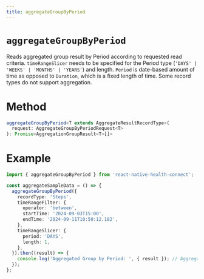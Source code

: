 ```yaml
---
title: aggregateGroupByPeriod
---
```


# `aggregateGroupByPeriod`

Reads aggregated group result by Period according to requested read criteria. `timeRangeSlicer` needs to be specified for the Period type (`'DAYS' | 'WEEKS' | 'MONTHS' | 'YEARS'`) and length. `Period` is date-based amount of time as opposed to `Duration`, which is a fixed length of time. Some record types do not support aggregation.

# Method

```ts
aggregateGroupByPeriod<T extends AggregateResultRecordType>(
  request: AggregateGroupByPeriodRequest<T>
): Promise<AggregationGroupResult<T>[]>
```

# Example

```ts
import { aggregateGroupByPeriod } from 'react-native-health-connect';

const aggregateSampleData = () => {
  aggregateGroupByPeriod({
    recordType: 'Steps',
    timeRangeFilter: {
      operator: 'between',
      startTime: '2024-09-03T15:00',
      endTime: '2024-09-11T10:50:12.182',
    },
    timeRangeSlicer: {
      period: 'DAYS',
      length: 1,
    },
  }).then((result) => {
    console.log('Aggregated Group by Period: ', { result }); // Aggregated record: {"result": [{"endTime": "2024-09-04T15:00", "startTime": "2024-09-03T15:00", "result": {"dataOrigins": [], "COUNT_TOTAL": 1000}}, {"endTime": "2024-09-05T15:00", "startTime": "2024-09-04T15:00", "result": {"dataOrigins": [], "COUNT_TOTAL": 2000}}, {"endTime": "2024-09-06T15:00", "startTime": "2024-09-05T15:00", "result": {"dataOrigins": [], "COUNT_TOTAL": 3000}}, {"endTime": "2024-09-07T15:00", "startTime": "2024-09-06T15:00", "result": {"dataOrigins": [], "COUNT_TOTAL": 4000}}, {"endTime": "2024-09-08T15:00", "startTime": "2024-09-07T15:00", "result": {"dataOrigins": [], "COUNT_TOTAL": 5000}}, {"endTime": "2024-09-09T15:00", "startTime": "2024-09-08T15:00", "result": {"dataOrigins": [], "COUNT_TOTAL": 6000}}, {"endTime": "2024-09-10T15:00", "startTime": "2024-09-09T15:00", "result": {"dataOrigins": [], "COUNT_TOTAL": 7000}}, {"endTime": "2024-09-11T10:50:12.182", "startTime": "2024-09-10T15:00", "result": {"dataOrigins": [], "COUNT_TOTAL": 0}}]}
  });
};
```
